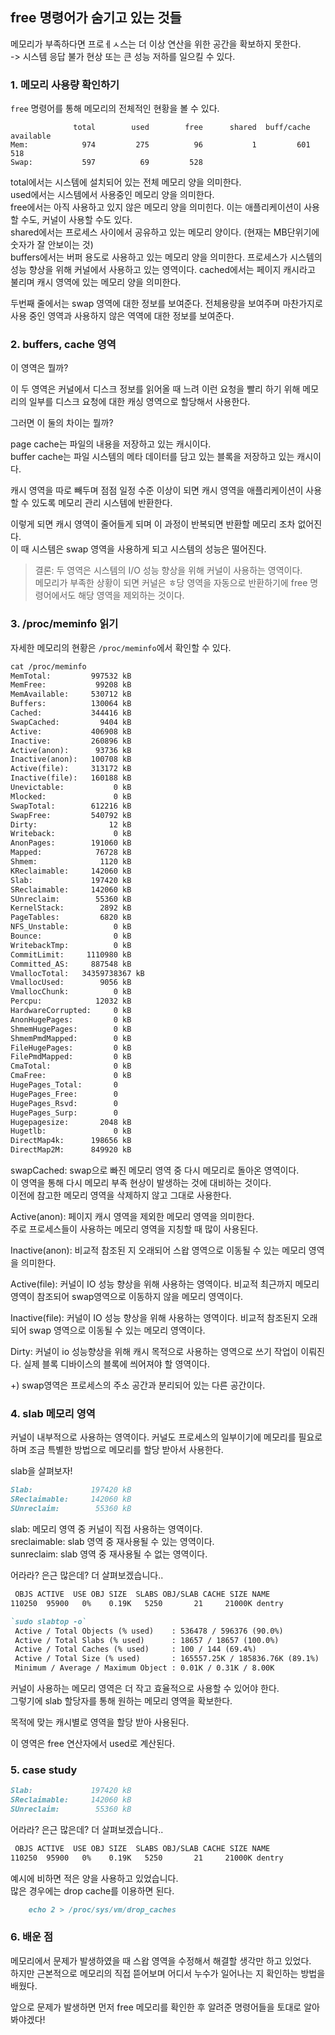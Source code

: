 ## free 명령어가 숨기고 있는 것들   

메모리가 부족하다면 프로ㅔㅅ스는 더 이상 연산을 위한 공간을 확보하지 못한다.  
-> 시스템 응답 불가 현상 또는 큰 성능 저하를 일으킬 수 있다.  

### 1. 메모리 사용량 확인하기  

`free` 명령어를 통해 메모리의 전체적인 현황을 볼 수 있다.

```agsl
              total        used        free      shared  buff/cache   available
Mem:            974         275          96           1         601         518
Swap:           597          69         528

```
total에서는 시스템에 설치되어 있는 전체 메모리 양을 의미한다.  
used에서는 시스템에서 사용중인 메모리 양을 의미한다.  
free에서는 아직 사용하고 있지 않은 메모리 양을 의미힌다.  이는 애플리케이션이 사용할 수도, 커널이 사용할 수도 있다.  
shared에서는 프로세스 사이에서 공유하고 있는 메모리 양이다. (현재는 MB단위기에 숫자가 잘 안보이는 것)  
buffers에서는 버퍼 용도로 사용하고 있는 메모리 양을 의미한다.  프로세스가 시스템의 성능 향상을 위해 커널에서 사용하고 있는 영역이다. 
cached에서는 페이지 캐시라고 불리며 캐시 영역에 있는 메모리 양을 의미한다.  

두번째 줄에서는 swap 영역에 대한 정보를 보여준다. 
전체용량을 보여주며 마찬가지로 사용 중인 영역과 사용하지 않은 역역에 대한 정보를 보여준다.  

### 2. buffers, cache 영역  

이 영역은 뭘까?

이 두 영역은 커널에서 디스크 정보를 읽어올 때 느려 이런 요청을 빨리 하기 위해 메모리의 일부를 디스크 요청에 대한 캐싱 영역으로 할당해서 사용한다.  

그러면 이 둘의 차이는 뭘까?  

page cache는 파일의 내용을 저장하고 있는 캐시이다.  
buffer cache는 파일 시스템의 메타 데이터를 담고 있는 블록을 저장하고 있는 캐시이다.  

캐시 영역을 따로 빼두며 점점 일정 수준 이상이 되면 캐시 영역을 애플리케이션이 사용할 수 있도록 메모리 관리 시스템에 반환한다. 

이렇게 되면 캐시 영역이 줄어들게 되며 이 과정이 반복되면 반환할 메모리 조차 없어진다.  
이 때 시스템은 swap 영역을 사용하게 되고 시스템의 성능은 떨어진다.  

> 결론: 두 영역은 시스템의 I/O 성능 향상을 위해 커널이 사용하는 영역이다.  
> 메모리가 부족한 상황이 되면 커널은 ㅎ당 영역을 자동으로 반환하기에 free 명령어에서도 해당 영역을 제외하는 것이다. 


### 3. /proc/meminfo 읽기
자세한 메모리의 현황은 `/proc/meminfo`에서 확인할 수 있다.  

```markdown
cat /proc/meminfo
MemTotal:         997532 kB
MemFree:           99208 kB
MemAvailable:     530712 kB
Buffers:          130064 kB
Cached:           344416 kB
SwapCached:         9404 kB
Active:           406908 kB
Inactive:         260896 kB
Active(anon):      93736 kB
Inactive(anon):   100708 kB
Active(file):     313172 kB
Inactive(file):   160188 kB
Unevictable:           0 kB
Mlocked:               0 kB
SwapTotal:        612216 kB
SwapFree:         540792 kB
Dirty:                12 kB
Writeback:             0 kB
AnonPages:        191060 kB
Mapped:            76728 kB
Shmem:              1120 kB
KReclaimable:     142060 kB
Slab:             197420 kB
SReclaimable:     142060 kB
SUnreclaim:        55360 kB
KernelStack:        2892 kB
PageTables:         6820 kB
NFS_Unstable:          0 kB
Bounce:                0 kB
WritebackTmp:          0 kB
CommitLimit:     1110980 kB
Committed_AS:     887548 kB
VmallocTotal:   34359738367 kB
VmallocUsed:        9056 kB
VmallocChunk:          0 kB
Percpu:            12032 kB
HardwareCorrupted:     0 kB
AnonHugePages:         0 kB
ShmemHugePages:        0 kB
ShmemPmdMapped:        0 kB
FileHugePages:         0 kB
FilePmdMapped:         0 kB
CmaTotal:              0 kB
CmaFree:               0 kB
HugePages_Total:       0
HugePages_Free:        0
HugePages_Rsvd:        0
HugePages_Surp:        0
Hugepagesize:       2048 kB
Hugetlb:               0 kB
DirectMap4k:      198656 kB
DirectMap2M:      849920 kB

```

swapCached: swap으로 빠진 메모리 영역 중 다시 메모리로 돌아온 영역이다.  
이 영역을 통해 다시 메모리 부족 현상이 발생하는 것에 대비하는 것이다.  
이전에 참고한 메모리 영역을 삭제하지 않고 그대로 사용한다. 

Active(anon): 페이지 캐시 영역을 제외한 메모리 영역을 의미한다.  
주로 프로세스들이 사용하는 메모리 영역을 지칭할 때 많이 사용된다.   

Inactive(anon): 비교적 참조된 지 오래되어 스왑 영역으로 이동될 수 있는 메모리 영역을 의미한다.  
  
Active(file): 커널이 IO 성능 향상을 위해 사용하는 영역이다. 비교적 최근까지 메모리 영역이 참조되어 swap영역으로 이동하지 않을 메모리 영역이다.  

Inactive(file): 커널이 IO 성능 향상을 위해 사용하는 영역이다. 비교적 참조된지 오래되어 swap 영역으로 이동될 수 있는 메모리 영역이다. 

Dirty:  커널이 io 성능향상을 위해 캐시 목적으로 사용하는 영역으로 쓰기 작업이 이뤄진다.  실제 블록 디바이스의 블록에 씌어져야 할 영역이다.  



+) swap영역은 프로세스의 주소 공간과 분리되어 있는 다른 공간이다.  


### 4. slab 메모리 영역  

커널이 내부적으로 사용하는 영역이다. 
커널도 프로세스의 일부이기에 메모리를 필요로 하며 조금 특별한 방법으로 메모리를 할당 받아서 사용한다.  

slab을 살펴보자!

```markdown
Slab:             197420 kB
SReclaimable:     142060 kB
SUnreclaim:        55360 kB
```
slab: 메모리 영역 중 커널이 직접 사용하는 영역이다.  
sreclaimable: slab 영역 중 재사용될 수 있는 영역이다.  
sunreclaim: slab 영역 중 재사용될 수 없는 영역이다.  

어라라? 은근 많은데? 더 살펴보겠습니다..  

```markdown
 OBJS ACTIVE  USE OBJ SIZE  SLABS OBJ/SLAB CACHE SIZE NAME                   
110250  95900   0%    0.19K   5250       21     21000K dentry         
```

```markdown
`sudo slabtop -o`
 Active / Total Objects (% used)    : 536478 / 596376 (90.0%)
 Active / Total Slabs (% used)      : 18657 / 18657 (100.0%)
 Active / Total Caches (% used)     : 100 / 144 (69.4%)
 Active / Total Size (% used)       : 165557.25K / 185836.76K (89.1%)
 Minimum / Average / Maximum Object : 0.01K / 0.31K / 8.00K

```
커널이 사용하는 메모리 영역은 더 작고 효율적으로 사용할 수 있어야 한다.  
그렇기에 slab 할당자를 통해 원하는 메모리 영역을 확보한다.  

목적에 맞는 캐시별로 영역을 할당 받아 사용된다.   

이 영역은 free 연산자에서 used로 계산된다.  


### 5. case study

```markdown
Slab:             197420 kB
SReclaimable:     142060 kB
SUnreclaim:        55360 kB
```

어라라? 은근 많은데? 더 살펴보겠습니다..

```markdown
 OBJS ACTIVE  USE OBJ SIZE  SLABS OBJ/SLAB CACHE SIZE NAME                   
110250  95900   0%    0.19K   5250       21     21000K dentry         
```
예시에 비하면 적은 양을 사용하고 있었습니다.  
많은 경우에는 drop cache를 이용하면 된다.

```markdown 
    echo 2 > /proc/sys/vm/drop_caches
```

### 6. 배운 점

메모리에서 문제가 발생하였을 때 스왑 영역을 수정해서 해결할 생각만 하고 있었다.  
하지만 근본적으로 메모리의 직접 뜯어보며 어디서 누수가 일어나는 지 확인하는 방법을 배웠다.

앞으로 문제가 발생하면 먼저 free 메모리를 확인한 후 알려준 명령어들을 토대로 알아봐야겠다! 